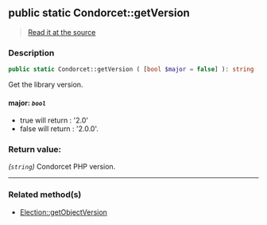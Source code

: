 ## public static Condorcet::getVersion

> [Read it at the source](https://github.com/julien-boudry/Condorcet/blob/master/src/Condorcet.php#L76)

### Description    

```php
public static Condorcet::getVersion ( [bool $major = false] ): string
```

Get the library version.
    

#### **major:** *`bool`*   
* true will return : '2.0'
* false will return : '2.0.0'.    


### Return value:   

*(`string`)* Condorcet PHP version.


---------------------------------------

### Related method(s)      

* [Election::getObjectVersion](/Docs/ApiReferences/Election%20Class/public%20Election--getObjectVersion.md)    

